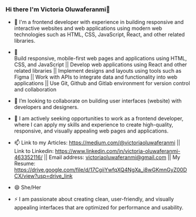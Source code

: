 ### Hi there I'm Victoria Oluwaferanmi👋

- 🔭 
 I'm a frontend developer with experience in building responsive and interactive websites and web applications using modern web technologies such as HTML, CSS, JavaScript, React, and other related libraries.

- 🌱  
       Build responsive, mobile-first web pages and applications using HTML, CSS, and JavaScript
     || Develop web applications using React and other related libraries
     || Implement designs and layouts using tools such as Figma 
     || Work with APIs to integrate data and functionality into web applications
     || Use Git, Github and Gitlab environment  for version control and collaboration

- 👯 I’m looking to collaborate on building user interfaces (website) with developers and designers.

- 🤔 I am actively seeking opportunities to work as a frontend developer, where I can apply my skills and experience to create high-quality, responsive, and visually appealing web pages and applications.

- 📫 Link to my Articles:  https://medium.com/@victoriaoluwaferanmi  || Link to Linkedin: 
  https://www.linkedin.com/in/victoria-oluwaferanmi-463352116/      || Email address:     victoriaoluwaferanmi@gmail.com || My Resume: https://drive.google.com/file/d/17CgiiYwfqXQ4NgXa_i8wGKmnGyZ00DCX/view?usp=drive_link
- 😄 She/Her
- ⚡ I am passionate about creating clean, user-friendly, and visually appealing interfaces that are optimized for performance and usability.
